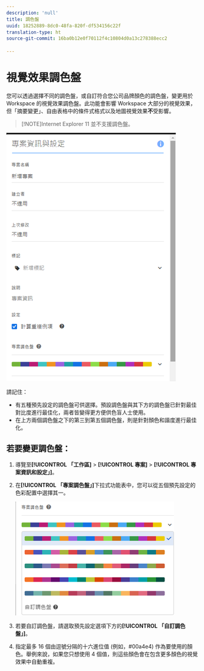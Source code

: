 ```yaml
---
description: 'null'
title: 調色盤
uuid: 18252889-8dc0-48fa-820f-df534156c22f
translation-type: ht
source-git-commit: 16ba0b12e0f70112f4c10804d0a13c278388ecc2

---
```



# 視覺效果調色盤

您可以透過選擇不同的調色盤，或自訂符合您公司品牌顏色的調色盤，變更用於 Workspace 的視覺效果調色盤。此功能會影響 Workspace 大部分的視覺效果，但「摘要變更」、自由表格中的條件式格式以及地圖視覺效果&#x200B;**不**&#x200B;受影響。

> [!NOTE]Internet Explorer 11 並不支援調色盤。

![](assets/color_palettes.png)

請記住：

* 有五種預先設定的調色盤可供選擇。預設調色盤與其下方的調色盤已針對最佳對比度進行最佳化，兩者皆變得更方便供色盲人士使用。
* 在上方兩個調色盤之下的第三到第五個調色盤，則是針對顏色和諧度進行最佳化。

## 若要變更調色盤：

1. 導覽至&#x200B;**[!UICONTROL 「工作區]** > **[!UICONTROL 專案]** > **[!UICONTROL 專案資訊和設定」]**。
1. 在&#x200B;**[!UICONTROL 「專案調色盤」]**&#x200B;下拉式功能表中，您可以從五個預先設定的色彩配置中選擇其一。

   ![](assets/custom_palette.png)

1. 若要自訂調色盤，請選取預先設定選項下方的&#x200B;**[!UICONTROL 「自訂調色盤」]**。
1. 指定最多 16 個由逗號分隔的十六進位值 (例如，#00a4e4) 作為要使用的顏色。舉例來說，如果您只想使用 4 個值，則這些顏色會在包含更多顏色的視覺效果中自動重複。

